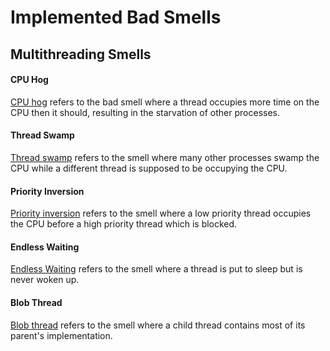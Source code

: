 # Implemented Bad Smells

## Multithreading Smells
#### CPU Hog
[CPU hog](CPU-Hog/) refers to the bad smell where a thread occupies more time on the CPU then it should, resulting in the starvation of other processes.
#### Thread Swamp
[Thread swamp](Thread-Swamp) refers to the smell where many other processes swamp the CPU while a different thread is supposed to be occupying the CPU.
#### Priority Inversion
[Priority inversion](Priority-Inversion/) refers to the smell where a low priority thread occupies the CPU before a high priority thread which is blocked.
#### Endless Waiting
[Endless Waiting](Endless-Waiting/) refers to the smell where a thread is put to sleep but is never woken up.
#### Blob Thread
[Blob thread](Blob-Thread/) refers to the smell where a child thread contains most of its parent's implementation.

